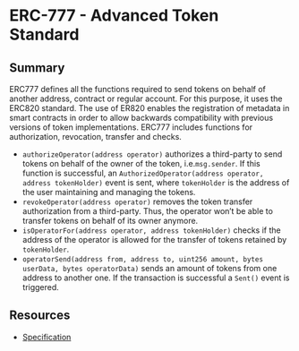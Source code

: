 # ERC-777 - Advanced Token Standard

## Summary

ERC777 defines all the functions required to send tokens on behalf of another address, contract or regular account. For this purpose, it uses the ERC820 standard. The use of ER820 enables the registration of metadata in smart contracts in order to allow backwards compatibility with previous versions of token implementations. ERC777 includes functions for authorization, revocation, transfer and checks.

* `authorizeOperator(address operator)` authorizes a third-party to send tokens on behalf of the owner of the token, i.e.`msg.sender`. If this function is successful, an `AuthorizedOperator(address operator, address tokenHolder)` event is sent, where `tokenHolder` is the address of the user maintaining and managing the tokens.
* `revokeOperator(address operator)` removes the token transfer authorization from a third-party. Thus, the operator won’t be able to transfer tokens on behalf of its owner anymore.
* `isOperatorFor(address operator, address tokenHolder)` checks if the address of the operator is allowed for the transfer of tokens retained by `tokenHolder`.
* `operatorSend(address from, address to, uint256 amount, bytes userData, bytes operatorData)` sends an amount of tokens from one address to another one. If the transaction is successful a `Sent()` event is triggered.

## Resources
* [Specification](https://eips.ethereum.org/EIPS/eip-777)


